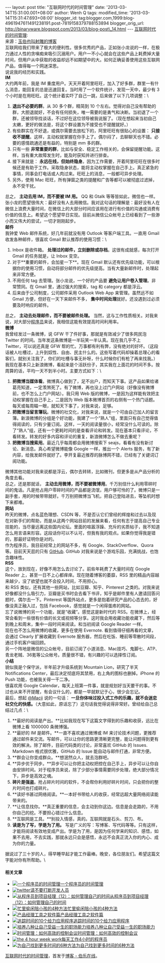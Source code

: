 --- layout: post title: "互联网时代的时间管理" date:
'2013-03-14T15:31:00.001+08:00' author: Wenh Q tags: modified\_time:
'2013-03-14T15:31:47.693+08:00' blogger\_id:
tag:blogger.com,1999:blog-4961947611491238191.post-7819158379788153894
blogger\_orig\_url:
http://binaryware.blogspot.com/2013/03/blog-post\_14.html ---
[互联网时代的时间管理](http://blog.jobbole.com/35906/?utm_source=rss&utm_medium=rss&utm_campaign=%25e4%25ba%2592%25e8%2581%2594%25e7%25bd%2591%25e6%2597%25b6%25e4%25bb%25a3%25e7%259a%2584%25e6%2597%25b6%25e9%2597%25b4%25e7%25ae%25a1%25e7%2590%2586):
\
来源：[玉伯也叫射雕的博客](https://github.com/lifesinger/lifesinger.github.com/issues/120)\
互联网给我们带来了极大的便利性。很多优秀的产品，正如张小龙说的一样，在极力通过人性的贪嗔痴来吸引沉溺用户。用户一不小心就会在这些产品上耗费掉大量时间，但用户从中获取的收益却远不如期望中的大。如何正确妥善使用这些互联网产品，值得每一个网迷深思。\
说说我的经历和实践。\
**IM**\
大约两年前，我是 IM
重度用户。天天开着阿里旺旺，加入了好多群，群里一有什么消息，能回复的总是迅速回复。当时用了一个软件统计，发现一天中，最少有
3 个小时是在用旺旺。这个统计着实吓了自己一跳，后来做了以下几项调整：\

1.  **退出不必要的群**。从 30 多个群，精简到 10
    个左右。觉得对自己没有帮助的群，大胆退就好，不会有任何损失，唯一需要的是勇气和决断。当初退了一个群，还被领导找谈话，不过好在这位领导被我说服了。（现在想起来当初自己太嫩，更好的做法是，将这个群设置为不接受也不提醒就好。）
2.  有些群实在不好退，或偶尔需要去放松下的，阿里旺旺有很贴心的设置： **只接收不提醒**。这样，主动权就掌握在你手上了。偶尔闷了，去聊聊天也不错。必要的感情疏通还是有益的，特别是
    mm 多的群。
3.  只有一些 **非常重要的群**，比如与安全、稳定工作相关的，会保留提醒功能。这样，当有重大故障发生时，能及时获知并进行排查。
4.  接下来就是： **永远在线，但始终隐身**。因为工作需要，开着阿里旺旺在很多时候还是有助于工作。采取隐身状态，能将主动权掌握在自己手上。真正紧急的事情，同事会打电话或人肉过来。旺旺上的消息，一般都可异步处理。
5.  另外，使用 Mac
    旺旺，所有弹窗之类的提醒和广告等都可以被彻底过滤掉，永不受干扰。

总之， **主动去用 IM，而不要被 IM 用。** QQ 和 Gtalk
等等皆如此，微信也一样。张小龙的愿望很伟大：最好没有人去用微信。我对这句话的理解是：最好没有人在微信上浪费大量时间，在微信上的大部分时间应该用在进行有价值的沟通或消费有价值的信息上。希望这个愿望早日实现。目前从微信公众帐号上已经看到了一些渺小而又伟大的尝试，一切才刚刚起步。\
**邮件**\
我钟爱 Web 邮件系统，好几年前就没有用 Outlook 等客户端工具。一直用 Gmail
收发各种邮件，很喜欢 Gmail 默认推荐的使用习惯：\

1.  Inbox
    是收件箱。 **处理过的邮件，立刻删除或存档**。这很有成就感，每次打开
    Gmail 的任务就是，让 Inbox 变空。
2.  对于\*\*重要的邮件，会加星一下\*\*。现在 Gmail
    默认还有优先级功能，可以根据你的使用习惯，自动将部分邮件的优先级提高。当有大量新邮件时，处理起来非常方便。
3.  不用任何 tag
    去管理。张小龙说，一个好的产品要 **避免让用户卷入管理**。非常赞同。在
    Gmail 里，通过强大的搜索，tag 和 category 都是浮云。
4.  后来由于公司制度，公司邮件采用 Outlook Web App 来管理。虽然远不如
    Gmail
    方便，但好在一天下来邮件不多， **集中时间处理**就好。还没遇到过必须要及时响应的邮件。

总之， **主动去处理邮件，而不要被邮件处理。** 当然，这与工作性质相关。对我来说，对大部分[程序员](http://blog.jobbole.com/821/ "程序员的本质")来说，我相信这能有效提高时间利用率。\
**微博**\
我曾经发过一条微博，说 GFW 干了件好事，那就是有效减少了很多网民泡
Twitter 的时间。当年发这条微博是一半玩笑一半认真。现在我几乎不上
Twitter，可以说还真是 GFW
帮的忙。万事都有利有弊，没有绝对的好坏。（这段话被人吐槽过，上升到奴性、自由、民主什么的。这些写着代码却操着总理心的看客们，就别关注我了，你们的吐槽与事无补呀，什么时候你们有枪了再来找我。）\
我现在基本只上新浪微博，看起来是个活跃份子，其实我在上面花的时间不多。按周算的话，平均一天不到半小时。主要方式如下：\

1.  **把微博当媒体看**。微博真心做到了，足不出户，而知天下事。这产品如果给诸葛亮知道，一定羡煞死了。有了微博，再也没上过门户网站（好像没有微博前，也不怎么上门户网站）。我只用
    Web 版的微博，一是因为这样能有效把主动权掌握在自己手上，二是因为 Web
    版本微博首页的右侧有一个热门话题。每天或每周瞄一眼，就知天下事了，对我来说，足够。
2.  **把微博当留言簿玩**。微博的社交化，对我来说，就是一个可由自己加人的留言簿。新浪微博的分组是个好功能，我建了一个“熟人”组，里面只有自己觉得值得阅读的，只有少量订阅。这样，一天的阅读量很小，经常没什么可读的。除了“熟人”组，还有一个更耗时间的是查看评论和转发。现在基本只看评论，不看转发。转发的好多内容和评论的重复，新浪微博怎么不做去重呢？
3.  **把微博当搜索用**。最近几乎每周都会用微博搜索下
    seajs，看看有没有新讨论、新消息。真心希望微博能像 Google
    一样，推出一个 Alerts
    服务，有了新内容，给我发邮件就好了。李开复最近推荐的脉博网不错，已经有了关键词订阅功能。

微博其他功能对我来说都是浮云，偶尔去转转，比如微刊，但更多是从产品分析的角度去看。\
总之，还是那就话， **主动去用微博，而不要被微博用**。千万别信什么利用零碎时间的鬼话。凡是抢占用户零碎时间的产品都是流氓，用户够可怜的了。微博只是一副手套，用的时候带带就好。千万别把微博当飞机，把自己登陆进去，等坠机时想下来都难。\
**网站**\
昨天的微博，点名蓝色理想、CSDN
等，不是否认它们曾经的辉煌和过去以及现在对新手们的帮助，而是从这两个网站目前的发展来看，任何有志于提高自己专业技能的，当尽量远离这些国内论坛。里面的喧嚣浮躁、充斥的劣质帖子，我不知道怎么用言语来形容。这段话你可以不认可，但我有我的观点。如果你觉得我是错的，那最好证明你是对的。\
作为程序员，我目前经常上的网站不多，有 Google、StackOverflow、Quora
等。目前天天逛的只有
[GitHub](http://blog.jobbole.com/6492/ "GitHub如何运作：时间并不决定一切").
GitHub 对我来说是个游戏乐园，充满挑战，也饱含趣味性。\
**RSS**\
这个，放到现在，好像不用怎么去讨论了。前些年耗费了大量时间在 Google
Reader 上，甚至一日不上心都痒痒。现在随着博客的萎靡，RSS
里的精品内容越来越少，没了欲望也就不会投入时间，不用担心。\
和 RSS 类似，还有其他一些网站，比如豆瓣、知乎、Pinterest
之类的。对我来说好像都没什么吸引力，豆瓣是买书时会去看下书评，知乎是邮件里有人邀请回答问题时，偶尔去一下。Pinterest
等国外站点，更多是抱着研究产品的心态去的，好像没真正融入过，包括
Facebook，感觉就是一个闲得蛋疼的网站。\
忘了说微博的另一个功能，就是“收藏”。感觉这是新时代的
RSS。在微博上，经常会看到一些很有价值的长文或视频等分享。这时我会用收藏功能收藏下，然后等到晚上和周末，集中一段时间来阅读。和当初阅读
Google Reader 一样。\
现在也不怎么用微博的收藏，更多在使用 Evernote.
看到值得仔细再看的文章，会通过 Clearly 扩展收藏到 Evernote
服务器，然后在吃饭、睡前等零散时间段，通过手机客户端回顾。\
另一个阵地是微信的公众帐号，目前订阅了小道消息、Mac技巧、鬼脚七、ATP、青龙老贼、36氪等公众帐号。质量很不错，有兴趣的可以选择性订阅。\
**小结**\
貌似我是个保守派，半年前才升级系统到 Mountain Lion，研究了半天
Notifications Center，最后决定彻底将其禁用，右上角的图标也删掉。iPhone
的 Push 功能，也被我关得一干二净。\
很喜欢用 Google
Calendar，每天上班第一件事，就是规划好当天要干的事。不过也从来不开提醒，有会议什么的，都是一早就默记于心，很少会忘记。\
最后，想起 [@Macji](https://github.com/Macji) 说的一句话： **一旦你体味过投入式工作的乐趣，就不会迷恋社交化的快感。**（大意如此，原话忘了）这句话我觉得说得非常好。曾经给自己总结过几点：\

1.  **最好的阅读是产出。**比如我现在写下这篇文字得到的乐趣和收获，远比在微博上看
    1000000 条微博强。
2.  **最好的 IM 是邮件。**一直不喜欢通过微博或 IM
    来讨论技术问题，更推荐通过邮件来交流。写邮件，可以让你的思路更清晰更完整，能让问题得到更有效的解决。除了邮件，目前代码类的讨论，非常喜欢
    GitHub 的 Issues. Markdown 格式很优雅，GitHub 的 Issue
    能自动与邮件打通，非常方便。
3.  **群会让你变成群众。**想泯然众人，就去泡群吧。
4.  **异步优于同步。**异步可以让你把主动权把控在自己手上，异步可以让你自由安排时间。对于程序员来说，除了少部分事情需要同步处理，绝大部分情况下，异步是高效之魂。
5.  **碎片是强盗**。抢占碎片时间的软件，不会帮你利用好碎片时间，只会把你的整片时间也打成碎片。
6.  **读好书甚过网络阅读。**一本好书带给人的收获，经常远超大量网络阅读能带来的。
7.  **让信息找你。**真正重要的信息，会主动到你这边。信息是会走路的，不用你自己的挖。不要担心错过什么信息。
8.  **互联网是工具。**别投入情感，真的。互联网就是石头、剪刀、布。
9.  **读是为了写，学是为了用。** 写是广义的写：写博客、写代码等等。只有这样，才能将阅读有效地变成产出。学是为了用，是因为任何学来的知识、感悟，如果不去用，不去实践，那就永远只会是感悟，永远不会真正流入你的内心、成为你的力量。

据说过了三十岁的人，得早睡早起才能工作最棒。晚安，各位朋友们。希望这篇文字能对你有所帮助。\

#### 相关文章

-   [![一个程序员的时间管理](http://blog.jobbole.com/wp-content/uploads/2012/05/A-programmers-time-management1-150x150.jpg)](http://blog.jobbole.com/18592/)[一个程序员的时间管理](http://blog.jobbole.com/18592/)
-   [![twitter](http://blog.jobbole.com/wp-content/uploads/2012/12/twitter-150x150.jpg)](http://blog.jobbole.com/30994/)[请不要打断开发人员](http://blog.jobbole.com/30994/)
-   [![从程序员到项目经理（12）：如何管理自己的时间](http://blog.jobbole.com/wp-content/uploads/2013/02/19213951-4a79660d7d4948e0ba5bce78103a992a-150x150.png)](http://blog.jobbole.com/34148/)[从程序员到项目经理（12）：如何管理自己的时间](http://blog.jobbole.com/34148/)
-   [![忙里偷闲陪小孩的4种方法](http://blog.jobbole.com/wp-content/plugins/wordpress-23-related-posts-plugin/static/thumbs/22.jpg)](http://blog.jobbole.com/316/)[忙里偷闲陪小孩的4种方法](http://blog.jobbole.com/316/)
-   [![产品经理工具之软件篇](http://blog.jobbole.com/wp-content/uploads/2012/07/Product-manager-for-software-tools1-150x150.png)](http://blog.jobbole.com/22991/)[产品经理工具之软件篇](http://blog.jobbole.com/22991/)
-   [![追踪时间的10个给力应用程序](http://blog.jobbole.com/wp-content/plugins/wordpress-23-related-posts-plugin/static/thumbs/11.jpg)](http://blog.jobbole.com/481/)[追踪时间的10个给力应用程序](http://blog.jobbole.com/481/)
-   [![培养八种让自己受益一生的职场能力](http://blog.jobbole.com/wp-content/plugins/wordpress-23-related-posts-plugin/static/thumbs/27.jpg)](http://blog.jobbole.com/502/)[培养八种让自己受益一生的职场能力](http://blog.jobbole.com/502/)
-   [![时间管理：如何高效的控制会议](http://blog.jobbole.com/wp-content/uploads/2012/07/The-22-minute-meeting-150x150.png)](http://blog.jobbole.com/24537/)[时间管理：如何高效的控制会议](http://blog.jobbole.com/24537/)
-   [![the 4 hour week
    work](http://blog.jobbole.com/wp-content/uploads/2012/06/the-4-hour-week-work-150x150.jpg)](http://blog.jobbole.com/14128/)[每天工作4小时的程序员](http://blog.jobbole.com/14128/)
-   [![为自己找到更多时间的6种方法](http://blog.jobbole.com/wp-content/plugins/wordpress-23-related-posts-plugin/static/thumbs/22.jpg)](http://blog.jobbole.com/602/)[为自己找到更多时间的6种方法](http://blog.jobbole.com/602/)

[互联网时代的时间管理](http://blog.jobbole.com/35906/)，首发于[博客 -
伯乐在线](http://blog.jobbole.com/)。

